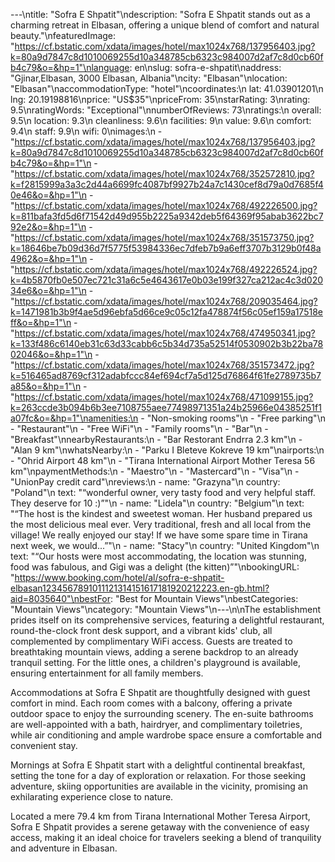 ---\ntitle: "Sofra E Shpatit"\ndescription: "Sofra E Shpatit stands out as a charming retreat in Elbasan, offering a unique blend of comfort and natural beauty."\nfeaturedImage: "https://cf.bstatic.com/xdata/images/hotel/max1024x768/137956403.jpg?k=80a9d7847c8d1010069255d10a348785cb6323c984007d2af7c8d0cb60fb4c79&o=&hp=1"\nlanguage: en\nslug: sofra-e-shpatit\naddress: "Gjinar,Elbasan, 3000 Elbasan, Albania"\ncity: "Elbasan"\nlocation: "Elbasan"\naccommodationType: "hotel"\ncoordinates:\n  lat: 41.03901201\n  lng: 20.19198816\nprice: "US$35"\npriceFrom: 35\nstarRating: 3\nrating: 9.5\nratingWords: "Exceptional"\nnumberOfReviews: 73\nratings:\n  overall: 9.5\n  location: 9.3\n  cleanliness: 9.6\n  facilities: 9\n  value: 9.6\n  comfort: 9.4\n  staff: 9.9\n  wifi: 0\nimages:\n  - "https://cf.bstatic.com/xdata/images/hotel/max1024x768/137956403.jpg?k=80a9d7847c8d1010069255d10a348785cb6323c984007d2af7c8d0cb60fb4c79&o=&hp=1"\n  - "https://cf.bstatic.com/xdata/images/hotel/max1024x768/352572810.jpg?k=f2815999a3a3c2d44a6699fc4087bf9927b24a7c1430cef8d79a0d7685f40e46&o=&hp=1"\n  - "https://cf.bstatic.com/xdata/images/hotel/max1024x768/492226500.jpg?k=811bafa3fd5d6f71542d49d955b2225a9342deb5f64369f95abab3622bc792e2&o=&hp=1"\n  - "https://cf.bstatic.com/xdata/images/hotel/max1024x768/351573750.jpg?k=18646be7b09d36d7f5775f53984336ec7dfeb7b9a6eff3707b3129b0f48a4962&o=&hp=1"\n  - "https://cf.bstatic.com/xdata/images/hotel/max1024x768/492226524.jpg?k=4b5870fb0e507ec721c31a6c5e4643617e0b03e199f327ca212ac4c3d02034e6&o=&hp=1"\n  - "https://cf.bstatic.com/xdata/images/hotel/max1024x768/209035464.jpg?k=1471981b3b9f4ae5d96ebfa5d66ce9c05c12fa478874f56c05ef159a17518eff&o=&hp=1"\n  - "https://cf.bstatic.com/xdata/images/hotel/max1024x768/474950341.jpg?k=133f486c6140eb31c63d33cabb6c5b34d735a52514f0530902b3b22ba7802046&o=&hp=1"\n  - "https://cf.bstatic.com/xdata/images/hotel/max1024x768/351573472.jpg?k=516465ad8769cf312adabfccc84ef694cf7a5d125d76864f61fe2789735b7a85&o=&hp=1"\n  - "https://cf.bstatic.com/xdata/images/hotel/max1024x768/471099155.jpg?k=263ccde3b094b6b3ee7108755aee77498971351a24b25966e04385251f1a07fc&o=&hp=1"\namenities:\n  - "Non-smoking rooms"\n  - "Free parking"\n  - "Restaurant"\n  - "Free WiFi"\n  - "Family rooms"\n  - "Bar"\n  - "Breakfast"\nnearbyRestaurants:\n  - "Bar Restorant Endrra 2.3 km"\n  - "Alan 9 km"\nwhatsNearby:\n  - "Parku I Bleteve Kokreve 19 km"\nairports:\n  - "Ohrid Airport 48 km"\n  - "Tirana International Airport Mother Teresa 56 km"\npaymentMethods:\n  - "Maestro"\n  - "Mastercard"\n  - "Visa"\n  - "UnionPay credit card"\nreviews:\n  - name: "Grazyna"\n    country: "Poland"\n    text: "“wonderful owner, very tasty food and very helpful staff. They deserve for 10 :)”"\n  - name: "Lidela"\n    country: "Belgium"\n    text: "“The host is the kindest and sweetest woman. Her husband prepared us the most delicious meal ever. Very traditional, fresh and all local from the village! We really enjoyed our stay! If we have some spare time in Tirana next week, we would...”"\n  - name: "Stacy"\n    country: "United Kingdom"\n    text: "“Our hosts were most accommodating, the location was stunning, food was fabulous, and Gigi was a delight (the kitten)”"\nbookingURL: "https://www.booking.com/hotel/al/sofra-e-shpatit-elbasan1234567891011121314151617181920212223.en-gb.html?aid=8035640"\nbestFor: "Best for Mountain Views"\nbestCategories: "Mountain Views"\ncategory: "Mountain Views"\n---\n\nThe establishment prides itself on its comprehensive services, featuring a delightful restaurant, round-the-clock front desk support, and a vibrant kids' club, all complemented by complimentary WiFi access. Guests are treated to breathtaking mountain views, adding a serene backdrop to an already tranquil setting. For the little ones, a children's playground is available, ensuring entertainment for all family members.

Accommodations at Sofra E Shpatit are thoughtfully designed with guest comfort in mind. Each room comes with a balcony, offering a private outdoor space to enjoy the surrounding scenery. The en-suite bathrooms are well-appointed with a bath, hairdryer, and complimentary toiletries, while air conditioning and ample wardrobe space ensure a comfortable and convenient stay.

Mornings at Sofra E Shpatit start with a delightful continental breakfast, setting the tone for a day of exploration or relaxation. For those seeking adventure, skiing opportunities are available in the vicinity, promising an exhilarating experience close to nature.

Located a mere 79.4 km from Tirana International Mother Teresa Airport, Sofra E Shpatit provides a serene getaway with the convenience of easy access, making it an ideal choice for travelers seeking a blend of tranquility and adventure in Elbasan.